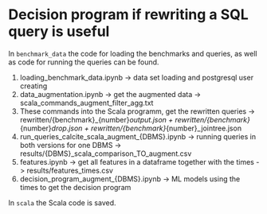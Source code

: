 # Decision program if rewriting a SQL query is useful

In `benchmark_data` the code for loading the benchmarks and queries, as well as code for running the queries can be found.  

1. loading_benchmark_data.ipynb -> data set loading and postgresql user creating
2. data_augmentation.ipynb -> get the augmented data -> scala_commands_augment_filter_agg.txt
3. These commands into the Scala programm, get the rewritten queries -> rewritten/{benchmark}_{number}_output.json + rewritten/{benchmark}_{number}_drop.json + rewritten/{benchmark}_{number}_jointree.json
4. run_queries_calcite_scala_augment_{DBMS}.ipynb -> running queries in both versions for one DBMS -> results/{DBMS}_scala_comparison_TO_augment.csv
5. features.ipynb -> get all features in a dataframe together with the times -> results/features_times.csv
6. decision_program_augment_{DBMS}.ipynb -> ML models using the times to get the decision program



In `scala` the Scala code is saved.
